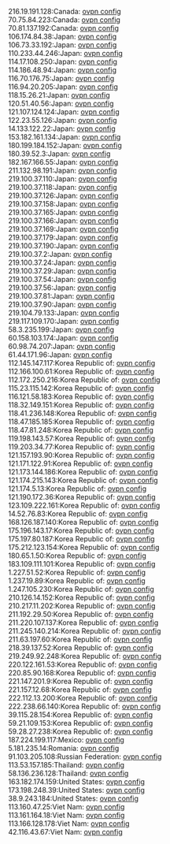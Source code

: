 216.19.191.128:Canada: [ovpn config](vpn/216_19_191_128.ovpn)  
70.75.84.223:Canada: [ovpn config](vpn/70_75_84_223.ovpn)  
70.81.137.192:Canada: [ovpn config](vpn/70_81_137_192.ovpn)  
106.174.84.38:Japan: [ovpn config](vpn/106_174_84_38.ovpn)  
106.73.33.192:Japan: [ovpn config](vpn/106_73_33_192.ovpn)  
110.233.44.246:Japan: [ovpn config](vpn/110_233_44_246.ovpn)  
114.17.108.250:Japan: [ovpn config](vpn/114_17_108_250.ovpn)  
114.186.48.94:Japan: [ovpn config](vpn/114_186_48_94.ovpn)  
116.70.176.75:Japan: [ovpn config](vpn/116_70_176_75.ovpn)  
116.94.20.205:Japan: [ovpn config](vpn/116_94_20_205.ovpn)  
118.15.26.21:Japan: [ovpn config](vpn/118_15_26_21.ovpn)  
120.51.40.56:Japan: [ovpn config](vpn/120_51_40_56.ovpn)  
121.107.124.124:Japan: [ovpn config](vpn/121_107_124_124.ovpn)  
122.23.55.126:Japan: [ovpn config](vpn/122_23_55_126.ovpn)  
14.133.122.22:Japan: [ovpn config](vpn/14_133_122_22.ovpn)  
153.182.161.134:Japan: [ovpn config](vpn/153_182_161_134.ovpn)  
180.199.184.152:Japan: [ovpn config](vpn/180_199_184_152.ovpn)  
180.39.52.3:Japan: [ovpn config](vpn/180_39_52_3.ovpn)  
182.167.166.55:Japan: [ovpn config](vpn/182_167_166_55.ovpn)  
211.132.98.191:Japan: [ovpn config](vpn/211_132_98_191.ovpn)  
219.100.37.110:Japan: [ovpn config](vpn/219_100_37_110.ovpn)  
219.100.37.118:Japan: [ovpn config](vpn/219_100_37_118.ovpn)  
219.100.37.126:Japan: [ovpn config](vpn/219_100_37_126.ovpn)  
219.100.37.158:Japan: [ovpn config](vpn/219_100_37_158.ovpn)  
219.100.37.165:Japan: [ovpn config](vpn/219_100_37_165.ovpn)  
219.100.37.166:Japan: [ovpn config](vpn/219_100_37_166.ovpn)  
219.100.37.169:Japan: [ovpn config](vpn/219_100_37_169.ovpn)  
219.100.37.179:Japan: [ovpn config](vpn/219_100_37_179.ovpn)  
219.100.37.190:Japan: [ovpn config](vpn/219_100_37_190.ovpn)  
219.100.37.2:Japan: [ovpn config](vpn/219_100_37_2.ovpn)  
219.100.37.24:Japan: [ovpn config](vpn/219_100_37_24.ovpn)  
219.100.37.29:Japan: [ovpn config](vpn/219_100_37_29.ovpn)  
219.100.37.54:Japan: [ovpn config](vpn/219_100_37_54.ovpn)  
219.100.37.56:Japan: [ovpn config](vpn/219_100_37_56.ovpn)  
219.100.37.81:Japan: [ovpn config](vpn/219_100_37_81.ovpn)  
219.100.37.90:Japan: [ovpn config](vpn/219_100_37_90.ovpn)  
219.104.79.133:Japan: [ovpn config](vpn/219_104_79_133.ovpn)  
219.117.109.170:Japan: [ovpn config](vpn/219_117_109_170.ovpn)  
58.3.235.199:Japan: [ovpn config](vpn/58_3_235_199.ovpn)  
60.158.103.174:Japan: [ovpn config](vpn/60_158_103_174.ovpn)  
60.98.74.207:Japan: [ovpn config](vpn/60_98_74_207.ovpn)  
61.44.171.96:Japan: [ovpn config](vpn/61_44_171_96.ovpn)  
112.145.147.117:Korea Republic of: [ovpn config](vpn/112_145_147_117.ovpn)  
112.166.100.61:Korea Republic of: [ovpn config](vpn/112_166_100_61.ovpn)  
112.172.250.216:Korea Republic of: [ovpn config](vpn/112_172_250_216.ovpn)  
115.23.115.142:Korea Republic of: [ovpn config](vpn/115_23_115_142.ovpn)  
116.121.58.183:Korea Republic of: [ovpn config](vpn/116_121_58_183.ovpn)  
118.32.149.151:Korea Republic of: [ovpn config](vpn/118_32_149_151.ovpn)  
118.41.236.148:Korea Republic of: [ovpn config](vpn/118_41_236_148.ovpn)  
118.47.185.185:Korea Republic of: [ovpn config](vpn/118_47_185_185.ovpn)  
118.47.81.248:Korea Republic of: [ovpn config](vpn/118_47_81_248.ovpn)  
119.198.143.57:Korea Republic of: [ovpn config](vpn/119_198_143_57.ovpn)  
119.203.34.77:Korea Republic of: [ovpn config](vpn/119_203_34_77.ovpn)  
121.157.193.90:Korea Republic of: [ovpn config](vpn/121_157_193_90.ovpn)  
121.171.122.91:Korea Republic of: [ovpn config](vpn/121_171_122_91.ovpn)  
121.173.144.186:Korea Republic of: [ovpn config](vpn/121_173_144_186.ovpn)  
121.174.215.143:Korea Republic of: [ovpn config](vpn/121_174_215_143.ovpn)  
121.174.5.13:Korea Republic of: [ovpn config](vpn/121_174_5_13.ovpn)  
121.190.172.36:Korea Republic of: [ovpn config](vpn/121_190_172_36.ovpn)  
123.109.222.161:Korea Republic of: [ovpn config](vpn/123_109_222_161.ovpn)  
14.52.76.83:Korea Republic of: [ovpn config](vpn/14_52_76_83.ovpn)  
168.126.187.140:Korea Republic of: [ovpn config](vpn/168_126_187_140.ovpn)  
175.196.143.17:Korea Republic of: [ovpn config](vpn/175_196_143_17.ovpn)  
175.197.80.187:Korea Republic of: [ovpn config](vpn/175_197_80_187.ovpn)  
175.212.123.154:Korea Republic of: [ovpn config](vpn/175_212_123_154.ovpn)  
180.65.1.50:Korea Republic of: [ovpn config](vpn/180_65_1_50.ovpn)  
183.109.111.101:Korea Republic of: [ovpn config](vpn/183_109_111_101.ovpn)  
1.227.51.52:Korea Republic of: [ovpn config](vpn/1_227_51_52.ovpn)  
1.237.19.89:Korea Republic of: [ovpn config](vpn/1_237_19_89.ovpn)  
1.247.105.230:Korea Republic of: [ovpn config](vpn/1_247_105_230.ovpn)  
210.126.14.152:Korea Republic of: [ovpn config](vpn/210_126_14_152.ovpn)  
210.217.11.202:Korea Republic of: [ovpn config](vpn/210_217_11_202.ovpn)  
211.192.29.50:Korea Republic of: [ovpn config](vpn/211_192_29_50.ovpn)  
211.220.107.137:Korea Republic of: [ovpn config](vpn/211_220_107_137.ovpn)  
211.245.140.214:Korea Republic of: [ovpn config](vpn/211_245_140_214.ovpn)  
211.63.197.60:Korea Republic of: [ovpn config](vpn/211_63_197_60.ovpn)  
218.39.137.52:Korea Republic of: [ovpn config](vpn/218_39_137_52.ovpn)  
219.249.92.248:Korea Republic of: [ovpn config](vpn/219_249_92_248.ovpn)  
220.122.161.53:Korea Republic of: [ovpn config](vpn/220_122_161_53.ovpn)  
220.85.90.168:Korea Republic of: [ovpn config](vpn/220_85_90_168.ovpn)  
221.147.201.9:Korea Republic of: [ovpn config](vpn/221_147_201_9.ovpn)  
221.157.12.68:Korea Republic of: [ovpn config](vpn/221_157_12_68.ovpn)  
222.112.13.200:Korea Republic of: [ovpn config](vpn/222_112_13_200.ovpn)  
222.238.66.140:Korea Republic of: [ovpn config](vpn/222_238_66_140.ovpn)  
39.115.28.154:Korea Republic of: [ovpn config](vpn/39_115_28_154.ovpn)  
59.21.109.153:Korea Republic of: [ovpn config](vpn/59_21_109_153.ovpn)  
59.28.27.238:Korea Republic of: [ovpn config](vpn/59_28_27_238.ovpn)  
187.224.199.117:Mexico: [ovpn config](vpn/187_224_199_117.ovpn)  
5.181.235.14:Romania: [ovpn config](vpn/5_181_235_14.ovpn)  
91.103.205.108:Russian Federation: [ovpn config](vpn/91_103_205_108.ovpn)  
113.53.157.185:Thailand: [ovpn config](vpn/113_53_157_185.ovpn)  
58.136.236.128:Thailand: [ovpn config](vpn/58_136_236_128.ovpn)  
163.182.174.159:United States: [ovpn config](vpn/163_182_174_159.ovpn)  
173.198.248.39:United States: [ovpn config](vpn/173_198_248_39.ovpn)  
38.9.243.184:United States: [ovpn config](vpn/38_9_243_184.ovpn)  
113.160.47.25:Viet Nam: [ovpn config](vpn/113_160_47_25.ovpn)  
113.161.164.18:Viet Nam: [ovpn config](vpn/113_161_164_18.ovpn)  
113.166.128.178:Viet Nam: [ovpn config](vpn/113_166_128_178.ovpn)  
42.116.43.67:Viet Nam: [ovpn config](vpn/42_116_43_67.ovpn)  
